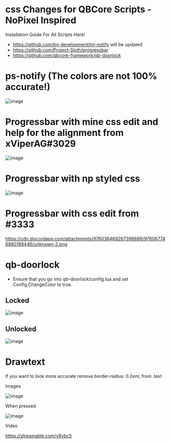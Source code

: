 # css Changes for QBCore Scripts - NoPixel Inspired

Installation Guide For All Scripts Here!

* https://github.com/tnj-development/tnj-notify will be updated 
* https://github.com/Project-Sloth/progressbar
* https://github.com/qbcore-framework/qb-doorlock

# ps-notify (The colors are not 100% accurate!)

![image](https://user-images.githubusercontent.com/76920136/168729052-cb669845-0dfd-4aae-b1b5-5260affa4702.png)

# Progressbar with mine css edit and help for the alignment from xViperAG#3029

![image](https://i.imgur.com/09nqjt4.jpeg)

# Progressbar with np styled css
![image](https://user-images.githubusercontent.com/76920136/168878386-7d653d49-cf10-4d21-88ea-261fdec48965.png)

# Progressbar with css edit from </mahone>#3333
https://cdn.discordapp.com/attachments/976036469267398686/976067746880188446/unknown-2.png

# qb-doorlock

* Ensure that you go into qb-doorlock/config.lua and set Config.ChangeColor to true.

## Locked
![image](https://i.imgur.com/kP3I2FM.png)

## Unlocked
![image](https://i.imgur.com/x61ISru.png)

# Drawtext 
If you want to look more accurate remove border-radius: 0.2em; from .text

Images 

![image](https://user-images.githubusercontent.com/76920136/168768091-194e130e-67b1-4c85-b3ca-86530adb2330.png)

When pressed

![image](https://user-images.githubusercontent.com/76920136/168768152-addb2e3a-86f4-4353-8152-db5be66678c3.png)

Video

https://streamable.com/v8ybc5
